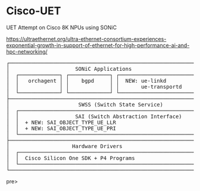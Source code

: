 # Cisco-UET
UET Attempt on Cisco 8K NPUs using SONiC

https://ultraethernet.org/ultra-ethernet-consortium-experiences-exponential-growth-in-support-of-ethernet-for-high-performance-ai-and-hpc-networking/

<pre>
┌─────────────────────────────────────────────────────────────┐
│                     SONiC Applications                     │
│  ┌─────────────┐ ┌─────────────┐ ┌─────────────────────────┐│
│  │   orchagent │ │    bgpd     │ │  NEW: ue-linkd          ││
│  │             │ │             │ │       ue-transportd     ││
│  └─────────────┘ └─────────────┘ └─────────────────────────┘│
├─────────────────────────────────────────────────────────────┤
│                      SWSS (Switch State Service)           │
│  ┌─────────────────────────────────────────────────────────┐│
│  │                  SAI (Switch Abstraction Interface)    ││
│  │  + NEW: SAI_OBJECT_TYPE_UE_LLR                         ││
│  │  + NEW: SAI_OBJECT_TYPE_UE_PRI                         ││
│  └─────────────────────────────────────────────────────────┘│
├─────────────────────────────────────────────────────────────┤
│                    Hardware Drivers                        │
│  ┌─────────────────────────────────────────────────────────┐│
│  │  Cisco Silicon One SDK + P4 Programs                   ││
│  └─────────────────────────────────────────────────────────┘│
└─────────────────────────────────────────────────────────────┘
</pre>pre>

